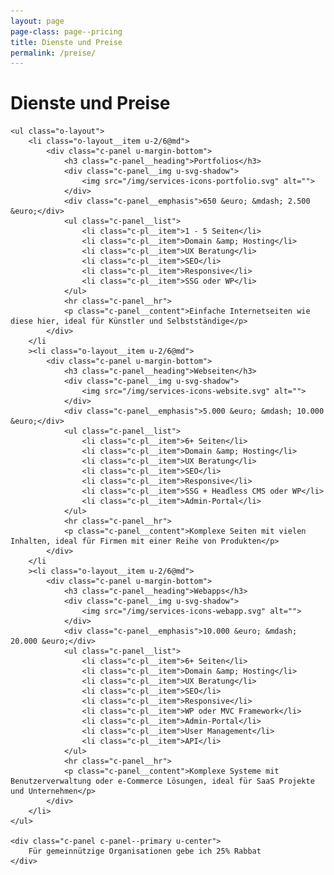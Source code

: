 ```yaml
---
layout: page
page-class: page--pricing
title: Dienste und Preise
permalink: /preise/
---
```


# Dienste und Preise

<section id="services" class="o-section">

    <ul class="o-layout">
        <li class="o-layout__item u-2/6@md">
            <div class="c-panel u-margin-bottom">
                <h3 class="c-panel__heading">Portfolios</h3>
                <div class="c-panel__img u-svg-shadow">
                    <img src="/img/services-icons-portfolio.svg" alt="">
                </div>
                <div class="c-panel__emphasis">650 &euro; &mdash; 2.500 &euro;</div>
                <ul class="c-panel__list">
                    <li class="c-pl__item">1 - 5 Seiten</li>
                    <li class="c-pl__item">Domain &amp; Hosting</li>
                    <li class="c-pl__item">UX Beratung</li>
                    <li class="c-pl__item">SEO</li>
                    <li class="c-pl__item">Responsive</li>
                    <li class="c-pl__item">SSG oder WP</li>
                </ul>
                <hr class="c-panel__hr">
                <p class="c-panel__content">Einfache Internetseiten wie diese hier, ideal für Künstler und Selbstständige</p>
            </div>
        </li
        ><li class="o-layout__item u-2/6@md">
            <div class="c-panel u-margin-bottom">
                <h3 class="c-panel__heading">Webseiten</h3>
                <div class="c-panel__img u-svg-shadow">
                    <img src="/img/services-icons-website.svg" alt="">
                </div>
                <div class="c-panel__emphasis">5.000 &euro; &mdash; 10.000 &euro;</div>
                <ul class="c-panel__list">
                    <li class="c-pl__item">6+ Seiten</li>
                    <li class="c-pl__item">Domain &amp; Hosting</li>
                    <li class="c-pl__item">UX Beratung</li>
                    <li class="c-pl__item">SEO</li>
                    <li class="c-pl__item">Responsive</li>
                    <li class="c-pl__item">SSG + Headless CMS oder WP</li>
                    <li class="c-pl__item">Admin-Portal</li>
                </ul>
                <hr class="c-panel__hr">
                <p class="c-panel__content">Komplexe Seiten mit vielen Inhalten, ideal für Firmen mit einer Reihe von Produkten</p>
            </div>
        </li
        ><li class="o-layout__item u-2/6@md">
            <div class="c-panel u-margin-bottom">
                <h3 class="c-panel__heading">Webapps</h3>
                <div class="c-panel__img u-svg-shadow">
                    <img src="/img/services-icons-webapp.svg" alt="">
                </div>
                <div class="c-panel__emphasis">10.000 &euro; &mdash; 20.000 &euro;</div>
                <ul class="c-panel__list">
                    <li class="c-pl__item">6+ Seiten</li>
                    <li class="c-pl__item">Domain &amp; Hosting</li>
                    <li class="c-pl__item">UX Beratung</li>
                    <li class="c-pl__item">SEO</li>
                    <li class="c-pl__item">Responsive</li>
                    <li class="c-pl__item">WP oder MVC Framework</li>
                    <li class="c-pl__item">Admin-Portal</li>
                    <li class="c-pl__item">User Management</li>
                    <li class="c-pl__item">API</li>
                </ul>
                <hr class="c-panel__hr">
                <p class="c-panel__content">Komplexe Systeme mit Benutzerverwaltung oder e-Commerce Lösungen, ideal für SaaS Projekte und Unternehmen</p>
            </div>
        </li>
    </ul>

    <div class="c-panel c-panel--primary u-center">
        Für gemeinnützige Organisationen gebe ich 25% Rabbat
    </div>

</section>
